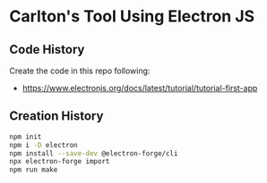 # Carlton's Tool Using Electron JS

## Code History

Create the code in this repo following:

- https://www.electronjs.org/docs/latest/tutorial/tutorial-first-app

## Creation History

```bash
npm init
npm i -D electron
npm install --save-dev @electron-forge/cli
npx electron-forge import
npm run make
```
